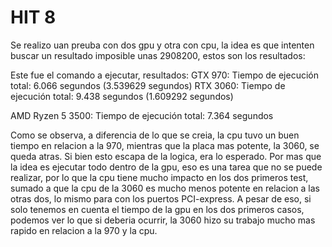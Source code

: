 # HIT 8

Se realizo uan preuba con dos gpu y otra con cpu, la idea es que intenten buscar un resultado imposible unas 2908200, estos son los resultados:

Este fue el comando a ejecutar, resultados:
GTX 970: Tiempo de ejecución total: 6.066 segundos (3.539629 segundos)
RTX 3060: Tiempo de ejecución total: 9.438 segundos (1.609292 segundos)

AMD Ryzen 5 3500: Tiempo de ejecución total: 7.364 segundos

Como se observa, a diferencia de lo que se creia, la cpu tuvo un buen tiempo en relacion a la 970, mientras que la placa mas potente, la 3060, se queda atras.
Si bien esto escapa de la logica, era lo esperado. Por mas que la idea es ejecutar todo dentro de la gpu, eso es una tarea que no se puede realizar, por lo que
la cpu tiene mucho impacto en los dos primeros test, sumado a que la cpu de la 3060 es mucho menos potente en relacion a las otras dos, lo mismo para con los puertos
PCI-express.
A pesar de eso, si solo tenemos en cuenta el tiempo de la gpu en los dos primeros casos, podemos ver lo que si deberia ocurrir, la 3060 hizo su trabajo mucho mas rapido en relacion 
a la 970 y la cpu. 